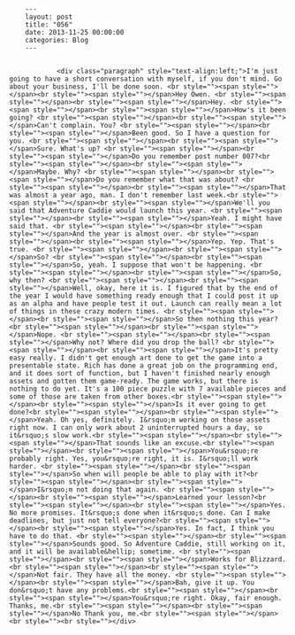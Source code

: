 
        ---
        layout: post
        title: "056"
        date: 2013-11-25 00:00:00 
        categories: Blog
        ---

        
				<div class="paragraph" style="text-align:left;">I'm just going to have a short conversation with myself, if you don't mind. Go about your business, I'll be done soon. <br style=""><span style=""></span><br style=""><span style=""></span>Hey Owen. <br style=""><span style=""></span><br style=""><span style=""></span>Hey. <br style=""><span style=""></span><br style=""><span style=""></span>How's it been going? <br style=""><span style=""></span><br style=""><span style=""></span>Can't complain. You? <br style=""><span style=""></span><br style=""><span style=""></span>Been good. So I have a question for you. <br style=""><span style=""></span><br style=""><span style=""></span>Sure. What's up? <br style=""><span style=""></span><br style=""><span style=""></span>Do you remember post number 007?<br style=""><span style=""></span><br style=""><span style=""></span>Maybe. Why? <br style=""><span style=""></span><br style=""><span style=""></span>Do you remember what that was about? <br style=""><span style=""></span><br style=""><span style=""></span>That was almost a year ago, man. I don't remember last week.<br style=""><span style=""></span><br style=""><span style=""></span>We'll you said that Adventure Caddie would launch this year. <br style=""><span style=""></span><br style=""><span style=""></span>Yeah. I might have said that. <br style=""><span style=""></span><br style=""><span style=""></span>And the year is almost over. <br style=""><span style=""></span><br style=""><span style=""></span>Yep. Yep. That's true. <br style=""><span style=""></span><br style=""><span style=""></span>So? <br style=""><span style=""></span><br style=""><span style=""></span>So, yeah. I suppose that won't be happening. <br style=""><span style=""></span><br style=""><span style=""></span>So, why then? <br style=""><span style=""></span><br style=""><span style=""></span>Well, okay, here it is. I figured that by the end of the year I would have something ready enough that I could post it up as an alpha and have people test it out. Launch can really mean a lot of things in these crazy modern times. <br style=""><span style=""></span><br style=""><span style=""></span>So then nothing this year? <br style=""><span style=""></span><br style=""><span style=""></span>Nope. <br style=""><span style=""></span><br style=""><span style=""></span>Why not? Where did you drop the ball? <br style=""><span style=""></span><br style=""><span style=""></span>It's pretty easy really. I didn't get enough art done to get the game into a presentable state. Rich has done a great job on the programming end, and it does sort of function, but I haven't finished nearly enough assets and gotten them game-ready. The game works, but there is nothing to do yet. It's a 100 piece puzzle with 7 available pieces and some of those are taken from other boxes.<br style=""><span style=""></span><br style=""><span style=""></span>Is it ever going to get done?<br style=""><span style=""></span><br style=""><span style=""></span>Yeah. Oh yes, definitely. I&rsquo;m working on those assets right now. I can only work about 2 uninterrupted hours a day, so it&rsquo;s slow work.<br style=""><span style=""></span><br style=""><span style=""></span>That sounds like an excuse.<br style=""><span style=""></span><br style=""><span style=""></span>You&rsquo;re probably right. Yes, you&rsquo;re right, it is. I&rsquo;ll work harder. <br style=""><span style=""></span><br style=""><span style=""></span>So when will people be able to play with it?<br style=""><span style=""></span><br style=""><span style=""></span>I&rsquo;m not doing that again. <br style=""><span style=""></span><br style=""><span style=""></span>Learned your lesson?<br style=""><span style=""></span><br style=""><span style=""></span>Yes. No more promises. It&rsquo;s done when it&rsquo;s done. Can I make deadlines, but just not tell everyone?<br style=""><span style=""></span><br style=""><span style=""></span>Yes. In fact, I think you have to do that. <br style=""><span style=""></span><br style=""><span style=""></span>Sounds good. So Adventure Caddie, still working on it, and it will be available&hellip; sometime. <br style=""><span style=""></span><br style=""><span style=""></span>Works for Blizzard. <br style=""><span style=""></span><br style=""><span style=""></span>Not fair. They have all the money. <br style=""><span style=""></span><br style=""><span style=""></span>Bah, give it up. You don&rsquo;t have any problems.<br style=""><span style=""></span><br style=""><span style=""></span>You&rsquo;re right. Okay, fair enough. Thanks, me.<br style=""><span style=""></span><br style=""><span style=""></span>No Thank you, me.<br style=""><span style=""></span><br style=""><br style=""></div>

		
        